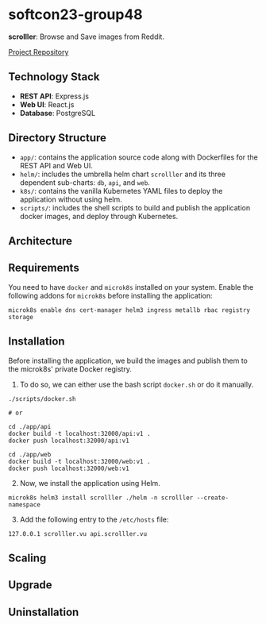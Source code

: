# softcon23-group48

**scrolller**: Browse and Save images from Reddit.

[Project Repository](https://github.com/Arish-Shah/softcon23-group48)

## Technology Stack

- **REST API**: Express.js
- **Web UI**: React.js
- **Database**: PostgreSQL

## Directory Structure

- `app/`: contains the application source code along with Dockerfiles for the REST API and Web UI.
- `helm/`: includes the umbrella helm chart `scrolller` and its three dependent sub-charts: `db`, `api`, and `web`.
- `k8s/`: contains the vanilla Kubernetes YAML files to deploy the application without using helm.
- `scripts/`: includes the shell scripts to build and publish the application docker images, and deploy through Kubernetes.

## Architecture

## Requirements

You need to have `docker` and `microk8s` installed on your system. Enable the following addons for `microk8s` before installing the application:

```shell
microk8s enable dns cert-manager helm3 ingress metallb rbac registry storage
```

## Installation

Before installing the application, we build the images and publish them to the microk8s' private Docker registry.

1. To do so, we can either use the bash script `docker.sh` or do it manually.

```shell
./scripts/docker.sh

# or

cd ./app/api
docker build -t localhost:32000/api:v1 .
docker push localhost:32000/api:v1

cd ./app/web
docker build -t localhost:32000/web:v1 .
docker push localhost:32000/web:v1
```

2. Now, we install the application using Helm.

```shell
microk8s helm3 install scrolller ./helm -n scrolller --create-namespace
```

3. Add the following entry to the `/etc/hosts` file:

```
127.0.0.1 scrolller.vu api.scrolller.vu
```

## Scaling

<!-- update minReplicas, then helm upgrade scrolller ./helm -n scrolller -->

## Upgrade

<!-- update some value in CSS file, publish image with a new tag, update values.yaml image property to pull the new image, update application version, update dependencies version in umbrella chart. run helm upgrade srolller ./helm -n scrolller. hopefully should work -->

## Uninstallation

<!-- helm uninstall scrolller -n scrolller -->
